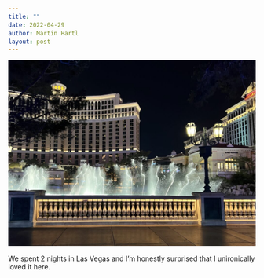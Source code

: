 ```yaml
---
title: ""
date: 2022-04-29
author: Martin Hartl
layout: post
---
```

![](/assets/images/2022-04-29-2.jpg)

We spent 2 nights in Las Vegas and I’m honestly surprised that I unironically loved it here.